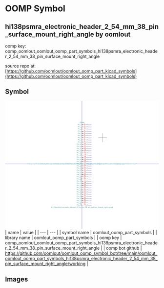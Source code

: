 # OOMP Symbol  
## hi138psmra_electronic_header_2_54_mm_38_pin_surface_mount_right_angle  by oomlout  
  
oomp key: oomp_oomlout_oomlout_oomp_part_symbols_hi138psmra_electronic_header_2_54_mm_38_pin_surface_mount_right_angle  
  
source repo at: [https://github.com/oomlout/oomlout_oomp_part_kicad_symbols](https://github.com/oomlout/oomlout_oomp_part_kicad_symbols)  
## Symbol  
  
[![working.png](working_600.png)](working.png)  
| name | value | 
| --- | --- | 
| symbol name | oomlout_oomp_part_symbols | 
| library name | oomlout_oomp_part_symbols | 
| oomp key | oomp_oomlout_oomlout_oomp_part_symbols_hi138psmra_electronic_header_2_54_mm_38_pin_surface_mount_right_angle | 
| oomp bot github | https://github.com/oomlout/oomlout_oomp_symbol_bot/tree/main/oomlout_oomlout_oomp_part_symbols_hi138psmra_electronic_header_2_54_mm_38_pin_surface_mount_right_angle/working | 
## Images  
